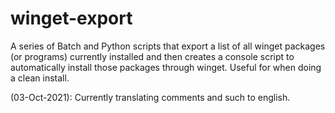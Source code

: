 # winget-export
A series of Batch and Python scripts that export a list of all winget packages (or programs) currently installed and then creates a console script to automatically install those packages through winget. Useful for when doing a clean install.

(03-Oct-2021): Currently translating comments and such to english.
